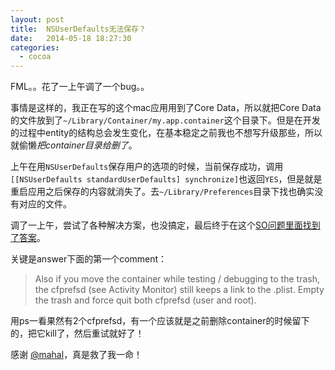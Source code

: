 ```yaml
---
layout: post
title:  NSUserDefaults无法保存？
date:   2014-05-18 18:27:30
categories: 
  - cocoa
---
```

FML。。花了一上午调了一个bug。。

事情是这样的，我正在写的这个mac应用用到了Core Data，所以就把Core Data的文件放到了`~/Library/Container/my.app.container`这个目录下。但是在开发的过程中entity的结构总会发生变化，在基本稳定之前我也不想写升级那些，所以就偷懒*把container目录给删了*。

上午在用`NSUserDefaults`保存用户的选项的时候，当前保存成功，调用`[[NSUserDefaults standardUserDefaults] synchronize]`也返回`YES`，但是就是重启应用之后保存的内容就消失了。去`~/Library/Preferences`目录下找也确实没有对应的文件。

调了一上午，尝试了各种解决方案，也没搞定，最后终于在这个[SO问题里面找到了答案](http://stackoverflow.com/questions/22242106/mac-sandbox-created-but-no-nsuserdefaults-plist)。

关键是answer下面的第一个comment：

>Also if you move the container while testing / debugging to the trash, the cfprefsd (see Activity Monitor) still keeps a link to the .plist. Empty the trash and force quit both cfprefsd (user and root).

用ps一看果然有2个cfprefsd，有一个应该就是之前删除container的时候留下的，把它kill了，然后重试就好了！

感谢 [@mahal](http://stackoverflow.com/users/317461/mahal-tertin)，真是救了我一命！
